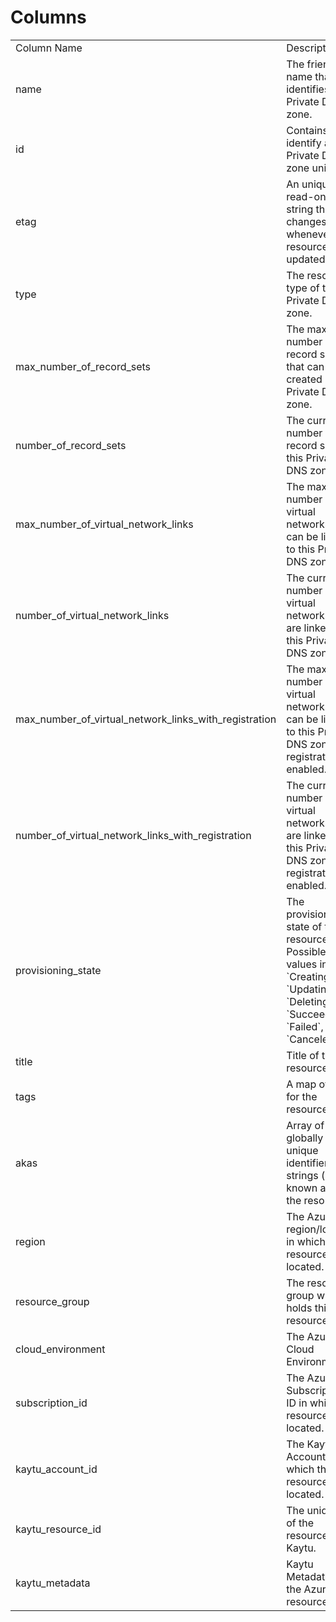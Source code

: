 # Columns  

<table>
	<tr><td>Column Name</td><td>Description</td></tr>
	<tr><td>name</td><td>The friendly name that identifies the Private DNS zone.</td></tr>
	<tr><td>id</td><td>Contains ID to identify a Private DNS zone uniquely.</td></tr>
	<tr><td>etag</td><td>An unique read-only string that changes whenever the resource is updated.</td></tr>
	<tr><td>type</td><td>The resource type of the Private DNS zone.</td></tr>
	<tr><td>max_number_of_record_sets</td><td>The maximum number of record sets that can be created in this Private DNS zone.</td></tr>
	<tr><td>number_of_record_sets</td><td>The current number of record sets in this Private DNS zone.</td></tr>
	<tr><td>max_number_of_virtual_network_links</td><td>The maximum number of virtual networks that can be linked to this Private DNS zone.</td></tr>
	<tr><td>number_of_virtual_network_links</td><td>The current number of virtual networks that are linked to this Private DNS zone.</td></tr>
	<tr><td>max_number_of_virtual_network_links_with_registration</td><td>The maximum number of virtual networks that can be linked to this Private DNS zone with registration enabled.</td></tr>
	<tr><td>number_of_virtual_network_links_with_registration</td><td>The current number of virtual networks that are linked to this Private DNS zone with registration enabled.</td></tr>
	<tr><td>provisioning_state</td><td>The provisioning state of the resource. Possible values include: `Creating`, `Updating`, `Deleting`, `Succeeded`, `Failed`, `Canceled`.</td></tr>
	<tr><td>title</td><td>Title of the resource.</td></tr>
	<tr><td>tags</td><td>A map of tags for the resource.</td></tr>
	<tr><td>akas</td><td>Array of globally unique identifier strings (also known as) for the resource.</td></tr>
	<tr><td>region</td><td>The Azure region/location in which the resource is located.</td></tr>
	<tr><td>resource_group</td><td>The resource group which holds this resource.</td></tr>
	<tr><td>cloud_environment</td><td>The Azure Cloud Environment.</td></tr>
	<tr><td>subscription_id</td><td>The Azure Subscription ID in which the resource is located.</td></tr>
	<tr><td>kaytu_account_id</td><td>The Kaytu Account ID in which the resource is located.</td></tr>
	<tr><td>kaytu_resource_id</td><td>The unique ID of the resource in Kaytu.</td></tr>
	<tr><td>kaytu_metadata</td><td>Kaytu Metadata of the Azure resource.</td></tr>
</table>